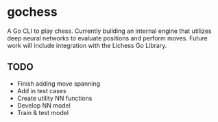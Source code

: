 # gochess
A Go CLI to play chess. Currently building an internal engine that utilizes deep neural networks to evaluate positions and perform moves. Future work will include integration with the Lichess Go Library.

## TODO
- Finish adding move spanning
- Add in test cases
- Create utility NN functions
- Develop NN model
- Train & test model
